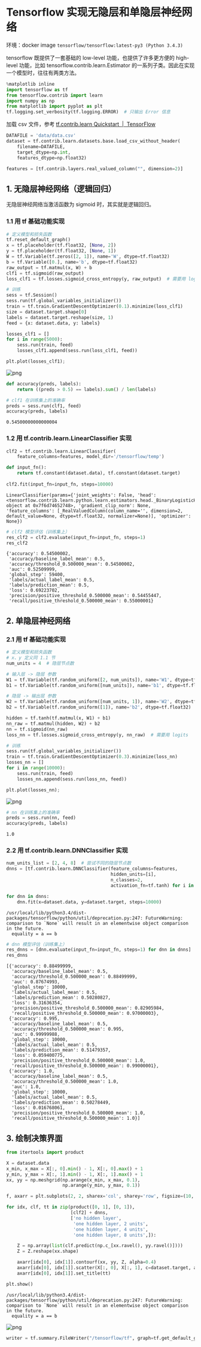 
# Tensorflow 实现无隐层和单隐层神经网络

环境：docker image `tensorflow/tensorflow:latest-py3 (Python 3.4.3)`

tensorflow 既提供了一套基础的 low-level 功能，也提供了许多更方便的 high-level 功能，比如 tensorflow.contrib.learn.Estimator 的一系列子类。因此在实现一个模型时，往往有两类方法。


```python
%matplotlib inline
import tensorflow as tf
from tensorflow.contrib import learn
import numpy as np
from matplotlib import pyplot as plt
tf.logging.set_verbosity(tf.logging.ERROR)  # 只输出 Error 信息
```

加载 csv 文件，参考 [tf.contrib.learn Quickstart  |  TensorFlow](https://www.tensorflow.org/get_started/tflearn)


```python
DATAFILE = 'data/data.csv'
dataset = tf.contrib.learn.datasets.base.load_csv_without_header(
    filename=DATAFILE,
    target_dtype=np.int,
    features_dtype=np.float32)

features = [tf.contrib.layers.real_valued_column("", dimension=2)]
```

## 1. 无隐层神经网络（逻辑回归）

无隐层神经网络当激活函数为 sigmoid 时，其实就是逻辑回归。

### 1.1 用 tf 基础功能实现


```python
# 定义模型和损失函数
tf.reset_default_graph()
x = tf.placeholder(tf.float32, [None, 2])
y = tf.placeholder(tf.float32, [None, 1])
W = tf.Variable(tf.zeros([2, 1]), name='W', dtype=tf.float32)
b = tf.Variable([0.], name='b', dtype=tf.float32)
raw_output = tf.matmul(x, W) + b
clf1 = tf.sigmoid(raw_output)
loss_clf1 = tf.losses.sigmoid_cross_entropy(y, raw_output)  # 需要用 logits
```


```python
# 训练
sess = tf.Session()
sess.run(tf.global_variables_initializer())
train = tf.train.GradientDescentOptimizer(0.1).minimize(loss_clf1)
size = dataset.target.shape[0]
labels = dataset.target.reshape(size, 1)
feed = {x: dataset.data, y: labels}

losses_clf1 = []
for i in range(5000):
    sess.run(train, feed)
    losses_clf1.append(sess.run(loss_clf1, feed))

plt.plot(losses_clf1);
```


![png](output_6_0.png)



```python
def accuracy(preds, labels):
    return ((preds > 0.5) == labels).sum() / len(labels)

# clf1 在训练集上的准确率
preds = sess.run(clf1, feed)
accuracy(preds, labels)
```




    0.54500000000000004



### 1.2 用 tf.contrib.learn.LinearClassifier 实现


```python
clf2 = tf.contrib.learn.LinearClassifier(
    feature_columns=features, model_dir='/tensorflow/temp')

def input_fn():
    return tf.constant(dataset.data), tf.constant(dataset.target)
    
clf2.fit(input_fn=input_fn, steps=10000)
```




    LinearClassifier(params={'joint_weights': False, 'head': <tensorflow.contrib.learn.python.learn.estimators.head._BinaryLogisticHead object at 0x7f6d74652748>, 'gradient_clip_norm': None, 'feature_columns': [_RealValuedColumn(column_name='', dimension=2, default_value=None, dtype=tf.float32, normalizer=None)], 'optimizer': None})




```python
# clf2 模型评估（训练集上）
res_clf2 = clf2.evaluate(input_fn=input_fn, steps=1)
res_clf2
```




    {'accuracy': 0.54500002,
     'accuracy/baseline_label_mean': 0.5,
     'accuracy/threshold_0.500000_mean': 0.54500002,
     'auc': 0.52509999,
     'global_step': 59400,
     'labels/actual_label_mean': 0.5,
     'labels/prediction_mean': 0.5,
     'loss': 0.69223702,
     'precision/positive_threshold_0.500000_mean': 0.54455447,
     'recall/positive_threshold_0.500000_mean': 0.55000001}



## 2. 单隐层神经网络

### 2.1 用 tf 基础功能实现


```python
# 定义模型和损失函数 
# x、y 定义同 1.1 节
num_units = 4  # 隐层节点数

# 输入层 -> 隐层 参数
W1 = tf.Variable(tf.random_uniform([2, num_units]), name='W1', dtype=tf.float32)
b1 = tf.Variable(tf.random_uniform([num_units]), name='b1', dtype=tf.float32)

# 隐层 -> 输出层 参数
W2 = tf.Variable(tf.random_uniform([num_units, 1]), name='W2', dtype=tf.float32)
b2 = tf.Variable(tf.random_uniform([1]), name='b2', dtype=tf.float32)

hidden = tf.tanh(tf.matmul(x, W1) + b1)
nn_raw = tf.matmul(hidden, W2) + b2
nn = tf.sigmoid(nn_raw)
loss_nn = tf.losses.sigmoid_cross_entropy(y, nn_raw)  # 需要用 logits
```


```python
# 训练
sess.run(tf.global_variables_initializer())
train = tf.train.GradientDescentOptimizer(0.3).minimize(loss_nn)
losses_nn = []
for i in range(10000):
    sess.run(train, feed)
    losses_nn.append(sess.run(loss_nn, feed))

plt.plot(losses_nn);
```


![png](output_13_0.png)



```python
# nn 在训练集上的准确率
preds = sess.run(nn, feed)
accuracy(preds, labels)
```




    1.0



### 2.2 用 tf.contrib.learn.DNNClassifier 实现


```python
num_units_list = [2, 4, 8]  # 尝试不同的隐层节点数
dnns = [tf.contrib.learn.DNNClassifier(feature_columns=features,
                                       hidden_units=[i],
                                       n_classes=2,
                                       activation_fn=tf.tanh) for i in num_units_list]

for dnn in dnns:
    dnn.fit(x=dataset.data, y=dataset.target, steps=10000)
```

    /usr/local/lib/python3.4/dist-packages/tensorflow/python/util/deprecation.py:247: FutureWarning: comparison to `None` will result in an elementwise object comparison in the future.
      equality = a == b



```python
# dnn 模型评估（训练集上）
res_dnns = [dnn.evaluate(input_fn=input_fn, steps=1) for dnn in dnns]
res_dnns
```




    [{'accuracy': 0.88499999,
      'accuracy/baseline_label_mean': 0.5,
      'accuracy/threshold_0.500000_mean': 0.88499999,
      'auc': 0.87674993,
      'global_step': 10000,
      'labels/actual_label_mean': 0.5,
      'labels/prediction_mean': 0.50280827,
      'loss': 0.31636354,
      'precision/positive_threshold_0.500000_mean': 0.82905984,
      'recall/positive_threshold_0.500000_mean': 0.97000003},
     {'accuracy': 0.995,
      'accuracy/baseline_label_mean': 0.5,
      'accuracy/threshold_0.500000_mean': 0.995,
      'auc': 0.99999988,
      'global_step': 10000,
      'labels/actual_label_mean': 0.5,
      'labels/prediction_mean': 0.51479357,
      'loss': 0.059400775,
      'precision/positive_threshold_0.500000_mean': 1.0,
      'recall/positive_threshold_0.500000_mean': 0.99000001},
     {'accuracy': 1.0,
      'accuracy/baseline_label_mean': 0.5,
      'accuracy/threshold_0.500000_mean': 1.0,
      'auc': 1.0,
      'global_step': 10000,
      'labels/actual_label_mean': 0.5,
      'labels/prediction_mean': 0.50278449,
      'loss': 0.016768061,
      'precision/positive_threshold_0.500000_mean': 1.0,
      'recall/positive_threshold_0.500000_mean': 1.0}]



## 3. 绘制决策界面


```python
from itertools import product

X = dataset.data
x_min, x_max = X[:, 0].min() - 1, X[:, 0].max() + 1
y_min, y_max = X[:, 1].min() - 1, X[:, 1].max() + 1
xx, yy = np.meshgrid(np.arange(x_min, x_max, 0.1),
                     np.arange(y_min, y_max, 0.1))

f, axarr = plt.subplots(2, 2, sharex='col', sharey='row', figsize=(10, 8))

for idx, clf, tt in zip(product([0, 1], [0, 1]), 
                        [clf2] + dnns,
                        ['no hidden layer', 
                         'one hidden layer, 2 units',
                         'one hidden layer, 4 units', 
                         'one hidden layer, 8 units',]):

    Z = np.array(list(clf.predict(np.c_[xx.ravel(), yy.ravel()])))
    Z = Z.reshape(xx.shape)

    axarr[idx[0], idx[1]].contourf(xx, yy, Z, alpha=0.4)
    axarr[idx[0], idx[1]].scatter(X[:, 0], X[:, 1], c=dataset.target, alpha=0.8)
    axarr[idx[0], idx[1]].set_title(tt)

plt.show()
```

    /usr/local/lib/python3.4/dist-packages/tensorflow/python/util/deprecation.py:247: FutureWarning: comparison to `None` will result in an elementwise object comparison in the future.
      equality = a == b



![png](output_19_1.png)



```python
writer = tf.summary.FileWriter("/tensorflow/tf", graph=tf.get_default_graph())
```
